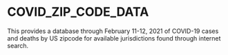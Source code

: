# COVID_ZIP_CODE_DATA
This provides a database through February 11-12, 2021 of COVID-19 cases and deaths by US zipcode for available jurisdictions found through internet search.
